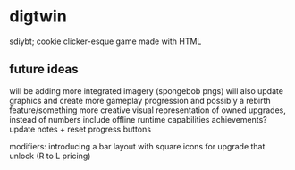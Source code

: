 # digtwin
sdiybt; cookie clicker-esque game made with HTML


## future ideas
will be adding more integrated imagery (spongebob pngs)
will also update graphics and create more gameplay progression and possibly a rebirth feature/something more creative
visual representation of owned upgrades, instead of numbers
include offline runtime capabilities
achievements?
update notes + reset progress buttons

modifiers: introducing a bar layout with square icons for upgrade that unlock (R to L pricing)
